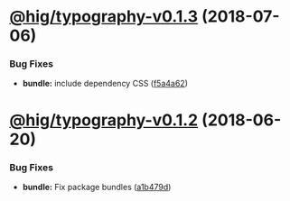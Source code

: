 <a name="@hig/typography-v0.1.3"></a>
# [@hig/typography-v0.1.3](https://github.com/Autodesk/hig/compare/@hig/typography@0.1.2...@hig/typography@0.1.3) (2018-07-06)


### Bug Fixes

* **bundle:** include dependency CSS ([f5a4a62](https://github.com/Autodesk/hig/commit/f5a4a62))

<a name="@hig/typography-v0.1.2"></a>
# [@hig/typography-v0.1.2](https://github.com/Autodesk/hig/compare/@hig/typography@0.1.1...@hig/typography@0.1.2) (2018-06-20)


### Bug Fixes

* **bundle:** Fix package bundles ([a1b479d](https://github.com/Autodesk/hig/commit/a1b479d))
